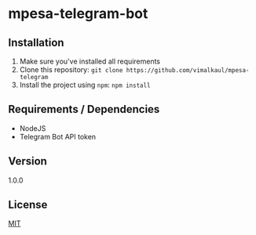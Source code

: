 # mpesa-telegram-bot


## Installation

1. Make sure you've installed all requirements
2. Clone this repository:
  `git clone https://github.com/vimalkaul/mpesa-telegram`
3. Install the project using `npm`:
  `npm install`


## Requirements / Dependencies

* NodeJS
* Telegram Bot API token

## Version

1.0.0

## License

[MIT](LICENSE)
